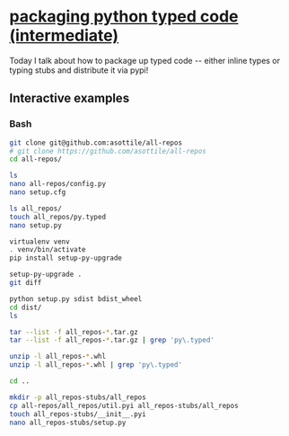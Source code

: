 # [packaging python typed code (intermediate)](https://youtu.be/n4GJ8rp6DpE)

Today I talk about how to package up typed code -- either inline types or typing stubs and distribute it via pypi!

## Interactive examples

### Bash

```bash
git clone git@github.com:asottile/all-repos
# git clone https://github.com/asottile/all-repos
cd all-repos/

ls
nano all-repos/config.py
nano setup.cfg

ls all_repos/
touch all_repos/py.typed
nano setup.py

virtualenv venv
. venv/bin/activate
pip install setup-py-upgrade

setup-py-upgrade .
git diff

python setup.py sdist bdist_wheel
cd dist/
ls

tar --list -f all_repos-*.tar.gz
tar --list -f all_repos-*.tar.gz | grep 'py\.typed'

unzip -l all_repos-*.whl
unzip -l all_repos-*.whl | grep 'py\.typed'

cd ..

mkdir -p all_repos-stubs/all_repos
cp all-repos/all_repos/util.pyi all_repos-stubs/all_repos
touch all_repos-stubs/__init__.pyi
nano all_repos-stubs/setup.py
```
